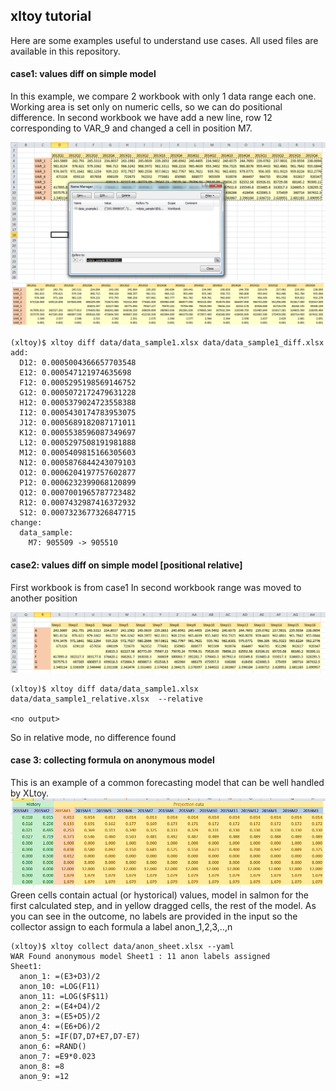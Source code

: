 ## xltoy tutorial
Here are some examples useful to understand use cases. All used files are 
available in this repository.  

#### case1: values diff on simple model

In this example, we compare 2 workbook with only 1 data range each one. 
Working area is set only on numeric cells, so we can do positional difference.
In second workbook we have add a new line, row 12 corresponding to VAR_9 
and changed a cell in position M7.

![xlsample](https://github.com/glaucouri/xltoy/raw/main/img/data_sample1.png?raw=true)
![xlsample](https://github.com/glaucouri/xltoy/raw/main/img/data_sample1_diff.png?raw=true)

```
(xltoy)$ xltoy diff data/data_sample1.xlsx data/data_sample1_diff.xlsx
add:
  D12: 0.0005004366657703548
  E12: 0.000547121974635698
  F12: 0.0005295198569146752
  G12: 0.0005072172479631228
  H12: 0.0005379024723558388
  I12: 0.0005430174783953075
  J12: 0.0005689182087171011
  K12: 0.0005538596087349697
  L12: 0.0005297508191981888
  M12: 0.0005409815166305603
  N12: 0.0005876844243079103
  O12: 0.0006204197757602877
  P12: 0.0006232399068120899
  Q12: 0.0007001965787723482
  R12: 0.0007432987416372932
  S12: 0.0007323677326847715
change:
  data_sample:
    M7: 905509 -> 905510
```

#### case2: values diff on simple model [positional relative]

First workbook is from case1
In second workbook range was moved to another position 

![xlsample](https://github.com/glaucouri/xltoy/raw/main/img/data_sample1_relative.png?raw=true)

```
(xltoy)$ xltoy diff data/data_sample1.xlsx  data/data_sample1_relative.xlsx  --relative

<no output>
```

So in relative mode, no difference found



#### case 3: collecting formula on anonymous model

This is an example of a common forecasting model that can be well handled by XLtoy.
![xlsample](https://github.com/glaucouri/xltoy/raw/main/img/simple_model.png?raw=true)
Green cells contain actual (or hystorical) values, model in salmon for the first calculated step,
and in yellow dragged cells, the rest of the model. As you can see in the outcome, 
no labels are provided in the input so the collector assign to each formula a label anon_1,2,3,..,n

```
(xltoy)$ xltoy collect data/anon_sheet.xlsx --yaml
WAR Found anonymous model Sheet1 : 11 anon labels assigned
Sheet1:
  anon_1: =(E3+D3)/2
  anon_10: =LOG(F11)
  anon_11: =LOG($F$11)
  anon_2: =(E4+D4)/2
  anon_3: =(E5+D5)/2
  anon_4: =(E6+D6)/2
  anon_5: =IF(D7,D7+E7,D7-E7)
  anon_6: =RAND()
  anon_7: =E9*0.023
  anon_8: =8
  anon_9: =12

```
